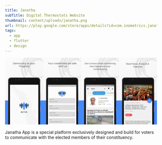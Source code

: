 ```yaml
---
title: Janatha
subTitle: Digital Thermostats Website
thumbnail: content/uploads/janatha.png
url: https://play.google.com/store/apps/details?id=com.inometrics.janatha
tags:
  - app
  - flutter
  - design
---
```


![Janatha](content/uploads/janatha-intro.png)

Janatha App is a special platform exclusively designed and build for voters to communicate with the elected members of their constituency.
